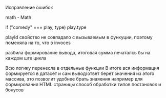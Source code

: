 Исправление ошибок

math - Math

if ("comedy" === play, type) play.type

playId свойство не совпадало с вызываемым в функуции, поэтому поменяла на то, что в invoces

разбила формирование вывода, итоговая сумма печаталсь бы на каждом шге цикла 

Всю логику перенесла в отдельные функции 
В итоге вся информация формируется в датасет и сам вывод/ответ  берет значения из этого массива, 
это позволит удобнее брать знаяения например для формирования HTML страницы
способ обработки типов постановок и бонусов
